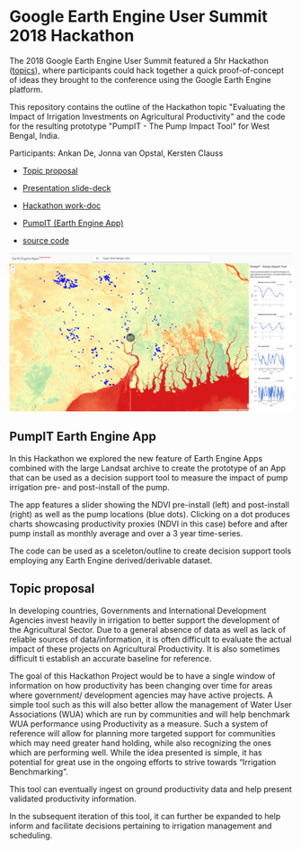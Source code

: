 # Google Earth Engine User Summit 2018 Hackathon

The 2018 Google Earth Engine User Summit featured a 5hr Hackathon ([topics](https://sites.google.com/earthoutreach.org/eeus2018/agenda/hackathon)), where participants could hack together a quick proof-of-concept of ideas they brought to the conference using the Google Earth Engine platform.


This repository contains the outline of the Hackathon topic "Evaluating the Impact of Irrigation Investments on Agricultural Productivity" and the code for the resulting prototype "PumpIT - The Pump Impact Tool" for West Bengal, India.

Participants: Ankan De, Jonna van Opstal, Kersten Clauss

- [Topic proposal](https://docs.google.com/document/d/1B4vNH9T8AbjEO7R_p9x-6JJ3DP9kJwKZCauDte9IBmI/edit)
- [Presentation slide-deck](https://docs.google.com/presentation/d/1yARNu9KOWvyyH-r1pxUsfg_2x40piG_vnF7enbHGzP4/edit#slide=id.g3c5fd1ce4d_0_0)

- [Hackathon work-doc](https://docs.google.com/document/d/1nu41FK3DkaUF3_OUbR7soO8qU5VCl0Aemc-uifr9i98/edit)

- [PumpIT (Earth Engine App)](https://kersten.users.earthengine.app/view/pumpit)
- [source code](PumpIT.js)

[![PumpIT screenshot](PumpIT.PNG "PumpIT Screenshot")](https://kersten.users.earthengine.app/view/pumpit)

## PumpIT Earth Engine App

In this Hackathon we explored the new feature of Earth Engine Apps combined with the large Landsat archive to create the prototype of an App that can be used as a decision support tool to measure the impact of pump irrigation pre- and post-install of the pump.

The app features a slider showing the NDVI pre-install (left) and post-install (right) as well as the pump locations (blue dots). Clicking on a dot produces charts showcasing productivity proxies (NDVI in this case) before and after pump install as monthly average and over a 3 year time-series.

The code can be used as a sceleton/outline to create decision support tools employing any Earth Engine derived/derivable dataset.

## Topic proposal

In developing countries, Governments and International Development Agencies invest heavily in irrigation to better support the development of the Agricultural Sector. Due to a general absence of data as well as lack of reliable sources of data/information, it is often difficult to evaluate the actual impact of these projects on Agricultural Productivity. It is also sometimes difficult ti establish an accurate baseline for reference.
 
The goal of this Hackathon Project would be to have a single window of information on how productivity has been changing over time for areas where government/ development agencies may have active projects. A simple tool such as this will also better allow the management of Water User Associations (WUA) which are run by communities and will help benchmark WUA performance using Productivity as a measure. Such a system of reference will allow for planning more targeted support for communities which may need greater hand holding, while also recognizing the ones which are performing well. While the idea presented is simple, it has potential for great use in the ongoing efforts to strive towards “Irrigation Benchmarking”.

This tool can eventually ingest on ground productivity data and help present validated productivity information.
 
In the subsequent iteration of this tool, it can further be expanded to help inform and facilitate decisions pertaining to irrigation management and scheduling.



